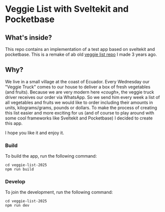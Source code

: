 # Veggie List with Sveltekit and Pocketbase

## What's inside?

This repo contains an implementation of a test app based on sveltekit and pocketbase. This is a remake of ab old [veggie list repo](https://github.com/st3v3y/veggie-list) I made 3 years ago.

## Why?

We live in a small village at the coast of Ecuador. Every Wednesday our "Veggie Truck" comes to our house to deliver a box of fresh vegetables (and fruits). Because we are very modern here «*cough*», the veggie truck driver receives our order via WhatsApp. So we send him every week a list of all vegetables and fruits we would like to order including their amounts in units, kilograms/grams, pounds or dollars. To make the process of creating this list easier and more exciting for us (and of course to play around with some cool frameworks like Sveltekit and Pocketbase) I decided to create this app. 

I hope you like it and enjoy it. 

### Build

To build the app, run the following command:

```
cd veggie-list-2025
npm run build
```

### Develop

To join the development, run the following command:

```
cd veggie-list-2025
npm run dev
```
